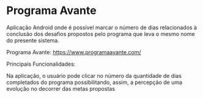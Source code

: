 # Programa Avante #

<p>Aplicação Android onde é possível marcar o número de dias relacionados à conclusão dos desafios propostos pelo programa que leva o mesmo nome do presente sistema.

Programa Avante: https://www.programaavante.com/
  
<p>Principais Funcionalidades:<p>
  <p>Na aplicação, o usuário pode clicar no número da quantidade de dias completados do programa possibilitando, assim, a percepção de uma evolução no decorrer das metas propostas<p>
    

  
 
